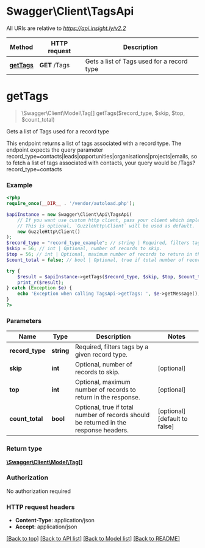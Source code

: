 # Swagger\Client\TagsApi

All URIs are relative to *https://api.insight.ly/v2.2*

Method | HTTP request | Description
------------- | ------------- | -------------
[**getTags**](TagsApi.md#getTags) | **GET** /Tags | Gets a list of Tags used for a record type


# **getTags**
> \Swagger\Client\Model\Tag[] getTags($record_type, $skip, $top, $count_total)

Gets a list of Tags used for a record type

This endpoint returns a list of tags associated with a record type. The endpoint expects the query parameter            record_type=contacts|leads|opportunities|organisations|projects|emails, so to fetch a list of tags associated with contacts, your query would be            /Tags?record_type=contacts

### Example
```php
<?php
require_once(__DIR__ . '/vendor/autoload.php');

$apiInstance = new Swagger\Client\Api\TagsApi(
    // If you want use custom http client, pass your client which implements `GuzzleHttp\ClientInterface`.
    // This is optional, `GuzzleHttp\Client` will be used as default.
    new GuzzleHttp\Client()
);
$record_type = "record_type_example"; // string | Required, filters tags by a given record type.
$skip = 56; // int | Optional, number of records to skip.
$top = 56; // int | Optional, maximum number of records to return in the response.
$count_total = false; // bool | Optional, true if total number of records should be returned in the response headers.

try {
    $result = $apiInstance->getTags($record_type, $skip, $top, $count_total);
    print_r($result);
} catch (Exception $e) {
    echo 'Exception when calling TagsApi->getTags: ', $e->getMessage(), PHP_EOL;
}
?>
```

### Parameters

Name | Type | Description  | Notes
------------- | ------------- | ------------- | -------------
 **record_type** | **string**| Required, filters tags by a given record type. |
 **skip** | **int**| Optional, number of records to skip. | [optional]
 **top** | **int**| Optional, maximum number of records to return in the response. | [optional]
 **count_total** | **bool**| Optional, true if total number of records should be returned in the response headers. | [optional] [default to false]

### Return type

[**\Swagger\Client\Model\Tag[]**](../Model/Tag.md)

### Authorization

No authorization required

### HTTP request headers

 - **Content-Type**: application/json
 - **Accept**: application/json

[[Back to top]](#) [[Back to API list]](../../README.md#documentation-for-api-endpoints) [[Back to Model list]](../../README.md#documentation-for-models) [[Back to README]](../../README.md)

